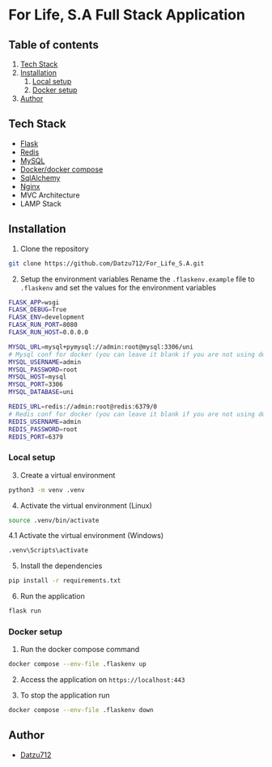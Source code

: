 # For Life, S.A Full Stack Application

## Table of contents
1. [Tech Stack](#tech-stack)
2. [Installation](#installation)
    1. [Local setup](#local-setup)
    2. [Docker setup](#docker-setup)
3. [Author](#author)

## Tech Stack
- [Flask](https://flask.palletsprojects.com/en/3.0.x/)
- [Redis](https://redis.io/es/)
- [MySQL](https://www.mysql.com/)
- [Docker/docker compose](https://www.docker.com/)
- [SqlAlchemy](https://www.sqlalchemy.org/)
- [Nginx](https://nginx.org/en/)
- MVC Architecture
- LAMP Stack

## Installation
1. Clone the repository
```bash
git clone https://github.com/Datzu712/For_Life_S.A.git
```

2. Setup the environment variables
Rename the `.flaskenv.example` file to `.flaskenv` and set the values for the environment variables
```bash
FLASK_APP=wsgi
FLASK_DEBUG=True
FLASK_ENV=development
FLASK_RUN_PORT=8080
FLASK_RUN_HOST=0.0.0.0

MYSQL_URL=mysql+pymysql://admin:root@mysql:3306/uni
# Mysql conf for docker (you can leave it blank if you are not using docker)
MYSQL_USERNAME=admin
MYSQL_PASSWORD=root
MYSQL_HOST=mysql
MYSQL_PORT=3306
MYSQL_DATABASE=uni

REDIS_URL=redis://admin:root@redis:6379/0
# Redis conf for docker (you can leave it blank if you are not using docker)
REDIS_USERNAME=admin
REDIS_PASSWORD=root
REDIS_PORT=6379
```

### Local setup

3. Create a virtual environment
```bash
python3 -m venv .venv
```

4. Activate the virtual environment (Linux)
```bash
source .venv/bin/activate
```

4.1 Activate the virtual environment (Windows)
```bash
.venv\Scripts\activate
```

5. Install the dependencies
```bash
pip install -r requirements.txt
```

6. Run the application
```bash
flask run
```

### Docker setup
1. Run the docker compose command
```bash
docker compose --env-file .flaskenv up
```

2. Access the application on `https://localhost:443`

3. To stop the application run
```bash
docker compose --env-file .flaskenv down
```

## Author
- [Datzu712](https://github.com/Datzu712/)

